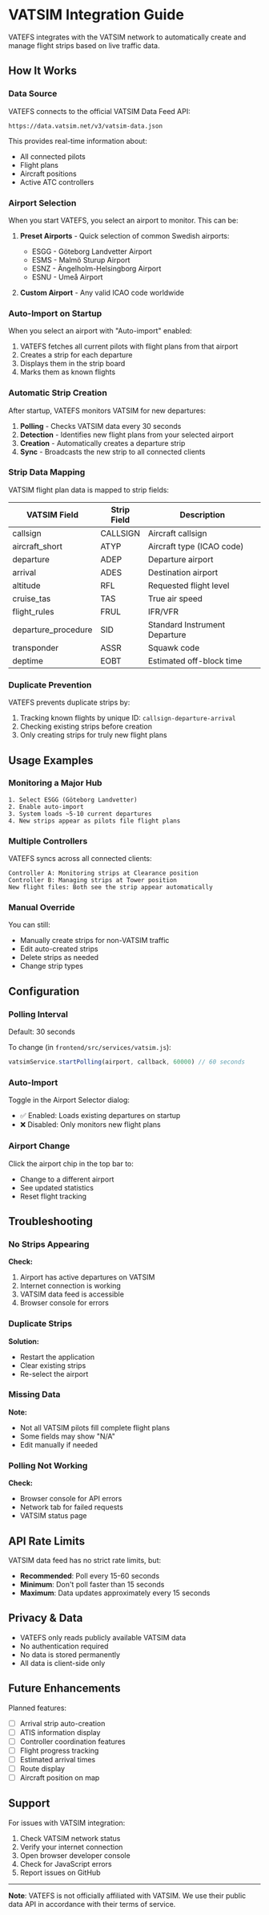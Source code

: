 # VATSIM Integration Guide

VATEFS integrates with the VATSIM network to automatically create and manage flight strips based on live traffic data.

## How It Works

### Data Source

VATEFS connects to the official VATSIM Data Feed API:
```
https://data.vatsim.net/v3/vatsim-data.json
```

This provides real-time information about:
- All connected pilots
- Flight plans
- Aircraft positions
- Active ATC controllers

### Airport Selection

When you start VATEFS, you select an airport to monitor. This can be:

1. **Preset Airports** - Quick selection of common Swedish airports:
   - ESGG - Göteborg Landvetter Airport
   - ESMS - Malmö Sturup Airport
   - ESNZ - Ängelholm-Helsingborg Airport
   - ESNU - Umeå Airport

2. **Custom Airport** - Any valid ICAO code worldwide

### Auto-Import on Startup

When you select an airport with "Auto-import" enabled:

1. VATEFS fetches all current pilots with flight plans from that airport
2. Creates a strip for each departure
3. Displays them in the strip board
4. Marks them as known flights

### Automatic Strip Creation

After startup, VATEFS monitors VATSIM for new departures:

1. **Polling** - Checks VATSIM data every 30 seconds
2. **Detection** - Identifies new flight plans from your selected airport
3. **Creation** - Automatically creates a departure strip
4. **Sync** - Broadcasts the new strip to all connected clients

### Strip Data Mapping

VATSIM flight plan data is mapped to strip fields:

| VATSIM Field | Strip Field | Description |
|--------------|-------------|-------------|
| callsign | CALLSIGN | Aircraft callsign |
| aircraft_short | ATYP | Aircraft type (ICAO code) |
| departure | ADEP | Departure airport |
| arrival | ADES | Destination airport |
| altitude | RFL | Requested flight level |
| cruise_tas | TAS | True air speed |
| flight_rules | FRUL | IFR/VFR |
| departure_procedure | SID | Standard Instrument Departure |
| transponder | ASSR | Squawk code |
| deptime | EOBT | Estimated off-block time |

### Duplicate Prevention

VATEFS prevents duplicate strips by:

1. Tracking known flights by unique ID: `callsign-departure-arrival`
2. Checking existing strips before creation
3. Only creating strips for truly new flight plans

## Usage Examples

### Monitoring a Major Hub

```
1. Select ESGG (Göteborg Landvetter)
2. Enable auto-import
3. System loads ~5-10 current departures
4. New strips appear as pilots file flight plans
```

### Multiple Controllers

VATEFS syncs across all connected clients:

```
Controller A: Monitoring strips at Clearance position
Controller B: Managing strips at Tower position
New flight files: Both see the strip appear automatically
```

### Manual Override

You can still:
- Manually create strips for non-VATSIM traffic
- Edit auto-created strips
- Delete strips as needed
- Change strip types

## Configuration

### Polling Interval

Default: 30 seconds

To change (in `frontend/src/services/vatsim.js`):
```javascript
vatsimService.startPolling(airport, callback, 60000) // 60 seconds
```

### Auto-Import

Toggle in the Airport Selector dialog:
- ✅ Enabled: Loads existing departures on startup
- ❌ Disabled: Only monitors new flight plans

### Airport Change

Click the airport chip in the top bar to:
- Change to a different airport
- See updated statistics
- Reset flight tracking

## Troubleshooting

### No Strips Appearing

**Check:**
1. Airport has active departures on VATSIM
2. Internet connection is working
3. VATSIM data feed is accessible
4. Browser console for errors

### Duplicate Strips

**Solution:**
- Restart the application
- Clear existing strips
- Re-select the airport

### Missing Data

**Note:**
- Not all VATSIM pilots fill complete flight plans
- Some fields may show "N/A"
- Edit manually if needed

### Polling Not Working

**Check:**
- Browser console for API errors
- Network tab for failed requests
- VATSIM status page

## API Rate Limits

VATSIM data feed has no strict rate limits, but:

- **Recommended**: Poll every 15-60 seconds
- **Minimum**: Don't poll faster than 15 seconds
- **Maximum**: Data updates approximately every 15 seconds

## Privacy & Data

- VATEFS only reads publicly available VATSIM data
- No authentication required
- No data is stored permanently
- All data is client-side only

## Future Enhancements

Planned features:

- [ ] Arrival strip auto-creation
- [ ] ATIS information display
- [ ] Controller coordination features
- [ ] Flight progress tracking
- [ ] Estimated arrival times
- [ ] Route display
- [ ] Aircraft position on map

## Support

For issues with VATSIM integration:

1. Check VATSIM network status
2. Verify your internet connection
3. Open browser developer console
4. Check for JavaScript errors
5. Report issues on GitHub

---

**Note**: VATEFS is not officially affiliated with VATSIM. We use their public data API in accordance with their terms of service.

